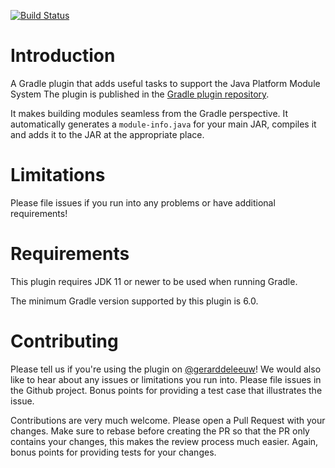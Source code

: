 [![Build Status](https://img.shields.io/github/workflow/status/lion7/gradle-jpms-plugin/Build)](https://github.com/lion7/gradle-jpms-plugin/actions?query=workflow%3A%22Build%22)


Introduction
===

A Gradle plugin that adds useful tasks to support the Java Platform Module System
The plugin is published in the [Gradle plugin repository](https://plugins.gradle.org/plugin/nl.leeuwit.gradle.jpms).

It makes building modules seamless from the Gradle perspective. It automatically generates a `module-info.java` for your main JAR, compiles it and adds it to the JAR at the appropriate place.

Limitations
===

Please file issues if you run into any problems or have additional requirements!

Requirements
===

This plugin requires JDK 11 or newer to be used when running Gradle.

The minimum Gradle version supported by this plugin is 6.0.

Contributing
===

Please tell us if you're using the plugin on [@gerarddeleeuw](https://twitter.com/gerarddeleeuw)!
We would also like to hear about any issues or limitations you run into.
Please file issues in the Github project.
Bonus points for providing a test case that illustrates the issue.

Contributions are very much welcome.
Please open a Pull Request with your changes.
Make sure to rebase before creating the PR so that the PR only contains your changes, this makes the review process much easier.
Again, bonus points for providing tests for your changes.
